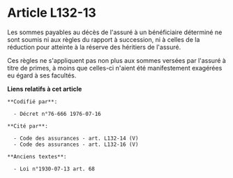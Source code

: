# Article L132-13

Les sommes payables au décès de l'assuré à un bénéficiaire déterminé ne sont soumis ni aux règles du rapport à succession, ni
à celles de la réduction pour atteinte à la réserve des héritiers de l'assuré.

Ces règles ne s'appliquent pas non plus aux sommes versées par l'assuré à titre de primes, à moins que celles-ci n'aient été
manifestement exagérées eu égard à ses facultés.

**Liens relatifs à cet article**

	**Codifié par**:

	  - Décret n°76-666 1976-07-16

	**Cité par**:

	  - Code des assurances - art. L132-14 (V)
	  - Code des assurances - art. L132-16 (V)

	**Anciens textes**:

	  - Loi n°1930-07-13 art. 68
